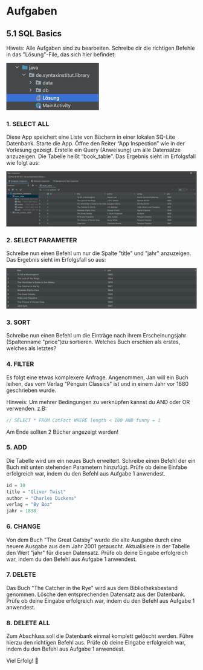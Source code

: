 # Aufgaben
## 5.1 SQL Basics

Hiweis: Alle Aufgaben sind zu bearbeiten. 
Schreibe dir die richtigen Befehle in das "Lösung"-File, das sich hier befindet:

![img_2.png](img_2.png)

### 1. SELECT ALL

Diese App speichert eine Liste von Büchern in einer lokalen SQ-Lite Datenbank.
Starte die App. Öffne den Reiter “App Inspection” wie in der Vorlesung gezeigt. 
Erstelle ein Query (Anweisung) um alle Datensätze anzuzeigen. 
Die Tabelle heißt “book_table”. Das Ergebnis sieht im Erfolgsfall wie folgt aus:

![img.png](img.png)

### 2. SELECT PARAMETER

Schreibe nun einen Befehl um nur die Spalte "title" und "jahr" anzuzeigen. 
Das Ergebnis sieht im Erfolgsfall so aus: 

![img_1.png](img_1.png)

### 3. SORT

Schreibe nun einen Befehl um die Einträge nach ihrem Erscheinungsjahr (Spaltenname "price")zu sortieren.
Welches Buch erschien als erstes, welches als letztes?


### 4. FILTER

Es folgt eine etwas komplexere Anfrage. Angenommen, Jan will ein Buch leihen,
das vom Verlag "Penguin Classics" ist und in einem Jahr vor 1880 geschrieben wurde.

Hinweis: Um mehrer Bedingungen zu verknüpfen kannst du AND oder OR verwenden. 
z.B:	
  ```kotlin
// SELECT * FROM CatFact WHERE length < 100 AND funny = 1
  ```

Am Ende sollten 2 Bücher angezeigt werden!


### 5. ADD

Die Tabelle wird um ein neues Buch erweitert. Schreibe einen 
Befehl der ein Buch mit unten stehenden Parametern hinzufügt. Prüfe ob deine Einfabe erfolgreich war, indem du den Befehl aus Aufgabe 1 anwendest.

```kotlin
id = 10
title = "Oliver Twist"
author = "Charles Dickens"
verlag = "By Boz"
jahr = 1838
````

### 6. CHANGE

Von dem Buch "The Great Gatsby" wurde die alte Ausgabe durch eine neuere Ausgabe aus dem Jahr 2001 getauscht.
Aktualisiere in der Tabelle den Wert "jahr" für diesen Datensatz. Prüfe ob deine Eingabe erfolgreich war, 
indem du den Befehl aus Aufgabe 1 anwendest.


### 7. DELETE

Das Buch "The Catcher in the Rye" wird aus dem Bibliotheksbestand genommen. 
Lösche den entsprechenden Datensatz aus der Datenbank. Prüfe ob deine Eingabe erfolgreich war,
indem du den Befehl aus Aufgabe 1 anwendest.

### 8. DELETE ALL
Zum Abschluss soll die Datenbank einmal komplett gelöscht werden. 
Führe hierzu den richtigen Befehl aus. 
Prüfe ob deine Eingabe erfolgreich war, indem du den Befehl aus Aufgabe 1 anwendest.


Viel Erfolg! 🚀

